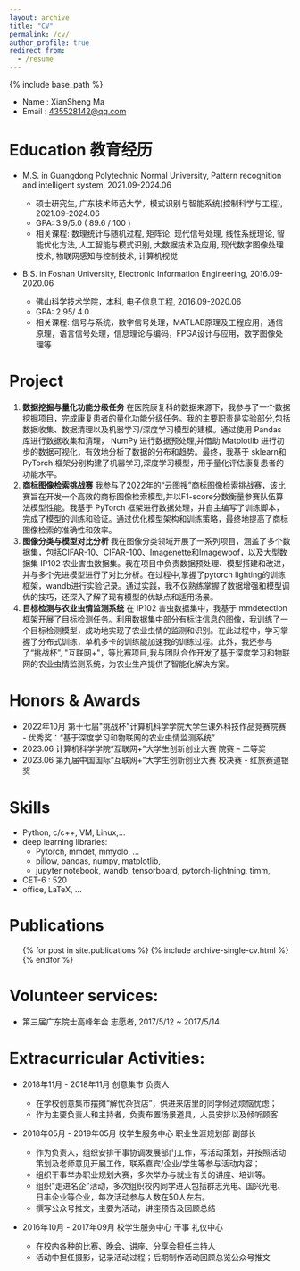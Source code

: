 ```yaml
---
layout: archive
title: "CV"
permalink: /cv/
author_profile: true
redirect_from:
  - /resume
---
```


{% include base_path %}

* Name  :   XianSheng Ma
* Email :   435528142@qq.com

Education 教育经历
======
* M.S. in Guangdong Polytechnic Normal University, Pattern recognition and intelligent system, 2021.09-2024.06 

  * 硕士研究生, 广东技术师范大学，模式识别与智能系统(控制科学与工程), 2021.09-2024.06
  * GPA: 3.9/5.0 ( 89.6 / 100 )
  * 相关课程: 数理统计与随机过程, 矩阵论, 现代信号处理, 线性系统理论, 智能优化方法, 人工智能与模式识别, 大数据技术及应用, 现代数字图像处理技术, 物联网感知与控制技术, 计算机视觉

* B.S. in Foshan University, Electronic Information Engineering, 2016.09-2020.06
  * 佛山科学技术学院，本科, 电子信息工程, 2016.09-2020.06
  * GPA: 2.95/ 4.0
  * 相关课程: 信号与系统，数字信号处理，MATLAB原理及工程应用，通信原理，语言信号处理，信息理论与编码，FPGA设计与应用，数字图像处理等

Project
===
1. **数据挖掘与量化功能分级任务**  在医院康复科的数据来源下，我参与了一个数据挖掘项目，完成康复患者的量化功能分级任务。我的主要职责是实验部分,包括数据收集、数据清理以及机器学习/深度学习模型的建模。通过使用 Pandas 库进行数据收集和清理， NumPy 进行数据预处理,并借助 Matplotlib 进行初步的数据可视化，有效地分析了数据的分布和趋势。最终，我基于 sklearn和PyTorch 框架分别构建了机器学习,深度学习模型，用于量化评估康复患者的功能水平。
2. **商标图像检索挑战赛**  我参与了2022年的“云图搜”商标图像检索挑战赛，该比赛旨在开发一个高效的商标图像检索模型,并以F1-score分数衡量参赛队伍算法模型性能。我基于 PyTorch 框架进行数据处理，并自主编写了训练脚本，完成了模型的训练和验证。通过优化模型架构和训练策略，最终地提高了商标图像检索的准确性和效率。
3. **图像分类与模型对比分析**  我在图像分类领域开展了一系列项目，涵盖了多个数据集，包括CIFAR-10、CIFAR-100、Imagenette和Imagewoof，以及大型数据集 IP102 农业害虫数据集。我在项目中负责数据预处理、模型搭建和改进，并与多个先进模型进行了对比分析。在过程中,掌握了pytorch lighting的训练框架，wandb进行实验记录。通过实践，我不仅熟练掌握了数据增强和模型调优的技巧，还深入了解了现有模型的优缺点和适用场景。
4. **目标检测与农业虫情监测系统** 在 IP102 害虫数据集中，我基于 mmdetection 框架开展了目标检测任务。利用数据集中部分有标注信息的图像，我训练了一个目标检测模型，成功地实现了农业虫情的监测和识别。在此过程中，学习掌握了分布式训练，单机多卡的训练能加速我的训练过程。此外，我还参与了“挑战杯”, "互联网+"，等比赛项目,我与团队合作开发了基于深度学习和物联网的农业虫情监测系统，为农业生产提供了智能化解决方案。


Honors & Awards
======
* 2022年10月 第十七届"挑战杯"计算机科学学院大学生课外科技作品竞赛院赛 - 优秀奖：“基于深度学习和物联网的农业虫情监测系统”
* 2023.06 计算机科学学院”互联网+”大学生创新创业大赛 院赛 – 二等奖
* 2023.06 第九届中国国际“互联网+”大学生创新创业大赛 校决赛 - 红旅赛道银奖

Skills
======
* Python, c/c++, VM, Linux,...
* deep learning libraries: 
  * Pytorch, mmdet, mmyolo, ...
  * pillow, pandas, numpy, matplotlib, 
  * jupyter notebook, wandb, tensorboard, pytorch-lightning, timm, 
* CET-6 : 520
* office, LaTeX, ...

Publications
======

  <ul>{% for post in site.publications %}
    {% include archive-single-cv.html %}
  {% endfor %}</ul>

Volunteer services:
======
* 第三届广东院士高峰年会 志愿者, 2017/5/12 ~ 2017/5/14

Extracurricular Activities:
======
* 2018年11月 - 2018年11月 创意集市 负责人
    * 在学校创意集市摆摊“解忧杂货店”，供进来店里的同学倾述烦恼忧虑；
    * 作为主要负责人和主持者，负责布置场景道具，人员安排以及倾听顾客

* 2018年05月 - 2019年05月 校学生服务中心 职业生涯规划部 副部长
    * 作为负责人，组织安排干事协调发展部门工作，写活动策划，并按照活动策划及老师意见开展工作，联系嘉宾/企业/学生等参与活动内容；
    * 组织干事举办职业规划大赛，多次举办与就业有关的讲座、培训等。
    * 组织“走进名企”活动，多次组织校内同学进入包括群志光电、国兴光电、日丰企业等企业，每次活动参与人数在50人左右。
    * 撰写公众号推文，主要为活动，讲座预告及回顾总结

* 2016年10月 - 2017年09月 校学生服务中心 干事 礼仪中心
  * 在校内各种的比赛、晚会、讲座、分享会担任主持人    
  * 活动中担任摄影，记录活动过程；后期制作活动回顾总览公众号推文


<!--

Talks
======

  <ul>{% for post in site.talks %}
    {% include archive-single-talk-cv.html %}
  {% endfor %}</ul>
# Teaching

  <ul>{% for post in site.teaching %}
    {% include archive-single-cv.html %}
  {% endfor %}</ul>


Service and leadership
======
* Currently signed in to 43 different slack teams

Work experience
======



-->